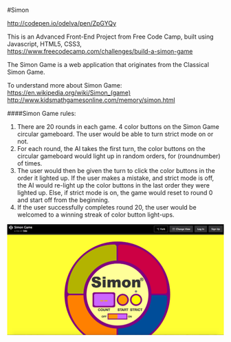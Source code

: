 #Simon

http://codepen.io/odelva/pen/ZpGYQy

This is an Advanced Front-End Project from Free Code Camp, built using Javascript, HTML5, CSS3, https://www.freecodecamp.com/challenges/build-a-simon-game

The Simon Game is a web application that originates from the Classical Simon Game. 

To understand more about Simon Game:
<br />
https://en.wikipedia.org/wiki/Simon_(game)
<br />
http://www.kidsmathgamesonline.com/memory/simon.html

####Simon Game rules:
1. There are 20 rounds in each game. 4 color buttons on the Simon Game circular gameboard. The user would be able to turn strict mode on or not. 
2. For each round, the AI takes the first turn, the color buttons on the circular gameboard would light up in random orders, for (roundnumber) of times.
3. The user would then be given the turn to click the color buttons in the order it lighted up. If the user makes a mistake, and strict mode is off, the AI would re-light up the color buttons in the last order they were lighted up. Else, if strict mode is on, the game would reset to round 0 and start off from the beginning.
4. If the user successfully completes round 20, the user would be welcomed to a winning streak of color button light-ups. 

![Simon](https://github.com/odekyc/Front_End/blob/master/Simon/simon.png)


